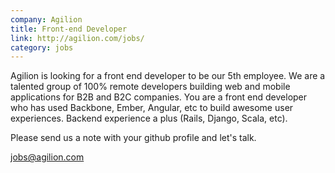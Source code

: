 ```yaml
---
company: Agilion
title: Front-end Developer
link: http://agilion.com/jobs/
category: jobs
---
```


Agilion is looking for a front end developer to be our 5th employee. We are a talented group of 100% remote developers building web and mobile applications for B2B and B2C companies. You are a front end developer who has used Backbone, Ember, Angular, etc to build awesome user experiences. Backend experience a plus (Rails, Django, Scala, etc).

Please send us a note with your github profile and let's talk.

jobs@agilion.com

